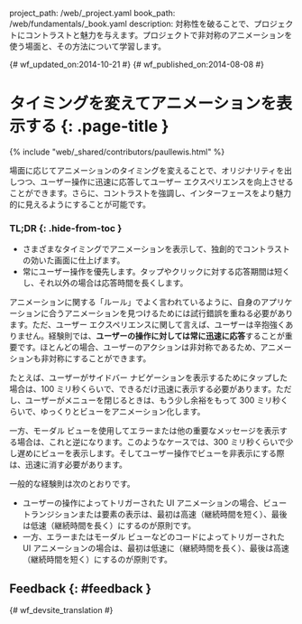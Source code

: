 project_path: /web/_project.yaml book_path: /web/fundamentals/_book.yaml description: 対称性を破ることで、プロジェクトにコントラストと魅力を与えます。プロジェクトで非対称のアニメーションを使う場面と、その方法について学習します。

{# wf_updated_on:2014-10-21 #} {# wf_published_on:2014-08-08 #}

# タイミングを変えてアニメーションを表示する {: .page-title }

{% include "web/_shared/contributors/paullewis.html" %}

場面に応じてアニメーションのタイミングを変えることで、オリジナリティを出しつつ、ユーザー操作に迅速に応答してユーザー エクスペリエンスを向上させることができます。さらに、コントラストを強調し、インターフェースをより魅力的に見えるようにすることが可能です。

### TL;DR {: .hide-from-toc }

* さまざまなタイミングでアニメーションを表示して、独創的でコントラストの効いた画面に仕上げます。
* 常にユーザー操作を優先します。タップやクリックに対する応答期間は短くし、それ以外の場合は応答時間を長くします。

アニメーションに関する「ルール」でよく言われているように、自身のアプリケーションに合うアニメーションを見つけるためには試行錯誤を重ねる必要があります。ただ、ユーザー エクスペリエンスに関して言えば、ユーザーは辛抱強くありません。経験則では、**ユーザーの操作に対しては常に迅速に応答**することが重要です。ほとんどの場合、ユーザーのアクションは非対称であるため、アニメーションも非対称にすることができます。

たとえば、ユーザーがサイドバー ナビゲーションを表示するためにタップした場合は、100 ミリ秒くらいで、できるだけ迅速に表示する必要があります。ただし、ユーザーがメニューを閉じるときは、もう少し余裕をもって 300 ミリ秒くらいで、ゆっくりとビューをアニメーション化します。

一方、モーダル ビューを使用してエラーまたは他の重要なメッセージを表示する場合は、これと逆になります。このようなケースでは、300 ミリ秒くらいで少し遅めにビューを表示します。そしてユーザー操作でビューを非表示にする際は、迅速に消す必要があります。

一般的な経験則は次のとおりです。

* ユーザーの操作によってトリガーされた UI アニメーションの場合、ビュー トランジションまたは要素の表示は、最初は高速（継続時間を短く）、最後は低速（継続時間を長く）にするのが原則です。
* 一方、エラーまたはモーダル ビューなどのコードによってトリガーされた UI アニメーションの場合は、最初は低速に（継続時間を長く）、最後は高速（継続時間を短く）にするのが原則です。

## Feedback {: #feedback }

{# wf_devsite_translation #}
